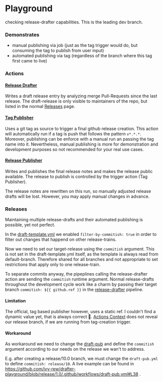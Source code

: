 # Playground

checking release-drafter capabilities. This is the leading dev branch.

### Demonstrates

- manual publishing via job (just as the tag trigger would do, but consuming the tag to publish from user input)
- automated publishing via tag (regardless of the branch where this tag first came to live)

### Actions

#### [Release Drafter](https://github.com/ivy-rew/drafter-playground/actions/workflows/release-drafter.yml) 

Writes a draft release entry by analyzing merge Pull-Requests since the last release.
The draft-release is only visible to maintainers of the repo, but listed in the normal [Releases](https://github.com/ivy-rew/drafter-playground/releases) page.

#### [Tag Publisher](https://github.com/ivy-rew/drafter-playground/actions/workflows/tag-publisher.yml) 

Uses a git tag as source to trigger a final github release creation. 
This action will automatically run if a tag is push that follows the pattern `v*.*.*`. 
Moreover, publishing can be enforce with a manual run an passing the tag name into it. 
Nevertheless, manual publishing is more for demonstration and development purposes so not recommended for your real use cases.

#### [Release Publisher](https://github.com/ivy-rew/drafter-playground/actions/workflows/draft-pub.yml) 

Writes and publishes the final release notes and makes the release public available. 
The release to publish is controlled by the trigger action (Tag Publisher). 

The release notes are rewritten on this run, so manually adjusted release drafts will be lost. However, you may apply manual changes in advance.


### Releases

Maintaining multiple release-drafts and their automated publishing is possible, yet not perfect.

In the [draft-template.yml](.github/workflows/draft-template.yml) we enabled `filter-by-commitish: true`
in order to filter out changes that happend on other release-trains.

Now we need to set our target-release using the `commitish` argument.
This is not set in the draft-template.yml itself, as the template is always read from default-branch.
Therefore shared for all branches and not appropriate to set restrictions that apply only to one release-train.

To separate commits anyway, the pipeplines calling the release-drafter action are sending the `commitish` runtime argument.
Normal release-drafts throughout the development cycle work like a charm by passing their 
target branch `commitish: ${{ github.ref }}` in the [release-drafter](.github/workflows/release-drafter.yml) pipeline.

#### Limitation

The official, tag based publisher however, uses a static ref. I couldn't find a dynamic value yet, that is always correct 🤔️.
[Actions Context](https://docs.github.com/en/actions/writing-workflows/choosing-what-your-workflow-does/accessing-contextual-information-about-workflow-runs#github-context) does not reveal our release branch, if we are running from tag-creation trigger.

#### Workaround

As workaround we need to change the [draft-pub](.github/workflows/draft-pub.yml) and define the `commitish` argument 
according to our needs on the release we wan't to address.

E.g. after creating a release/10.0 branch, we must change the `draft-pub.yml` to define `commitish: release/10`. 
A live example can be found in https://github.com/ivy-rew/drafter-playground/blob/release/1.0/.github/workflows/draft-pub.yml#L38 .
